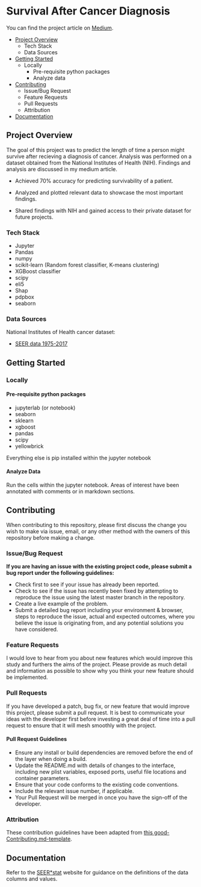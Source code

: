 # Survival After Cancer Diagnosis

You can find the project article on [Medium](https://medium.com/can-it-be-predicted/survival-after-cancer-diagnosis-eb17a8d82080).

- [Project Overview](#project-overview)
    - Tech Stack
    - Data Sources
- [Getting Started](#getting-started)
    - Locally
        - Pre-requisite python packages
        - Analyze data
- [Contributing](#contributing)
    - Issue/Bug Request
    - Feature Requests
    - Pull Requests
    - Attribution
- [Documentation](#documentation)

## Project Overview

The goal of this project was to predict the length of time a person might survive after recieving a diagnosis of cancer.
Analysis was performed on a dataset obtained from the National Institutes of Health (NIH). 
Findings and analysis are discussed in my medium article.

 - Achieved 70% accuracy for predicting survivability of a patient.

 - Analyzed and plotted relevant data to showcase the most important findings.

 - Shared findings with NIH and gained access to their private dataset for future projects.


### Tech Stack

- Jupyter
- Pandas
- numpy
- scikit-learn (Random forest classifier, K-means clustering) 
- XGBoost classifier 
- scipy
- eli5 
- Shap 
- pdpbox
- seaborn

### Data Sources

National Institutes of Health cancer dataset:
* [SEER data 1975-2017](https://seer.cancer.gov/data-software/documentation/seerstat/nov2019/)

## Getting Started

### Locally

#### Pre-requisite python packages

 - jupyterlab (or notebook)
 - seaborn
 - sklearn
 - xgboost
 - pandas
 - scipy
 - yellowbrick
 
Everything else is pip installed within the jupyter notebook

#### Analyze Data

Run the cells within the jupyter notebook. Areas of interest have been annotated with comments or in markdown sections.

## Contributing

When contributing to this repository, please first discuss the change you wish to make via issue, email, or any other method with the owners of this repository before making a change.

### Issue/Bug Request

 **If you are having an issue with the existing project code, please submit a bug report under the following guidelines:**
 - Check first to see if your issue has already been reported.
 - Check to see if the issue has recently been fixed by attempting to reproduce the issue using the latest master branch in the repository.
 - Create a live example of the problem.
 - Submit a detailed bug report including your environment & browser, steps to reproduce the issue, actual and expected outcomes,  where you believe the issue is originating from, and any potential solutions you have considered.

### Feature Requests

I would love to hear from you about new features which would improve this study and furthers the aims of the project. Please provide as much detail and information as possible to show why you think your new feature should be implemented.

### Pull Requests

If you have developed a patch, bug fix, or new feature that would improve this project, please submit a pull request. It is best to communicate your ideas with the developer first before investing a great deal of time into a pull request to ensure that it will mesh smoothly with the project.

#### Pull Request Guidelines

- Ensure any install or build dependencies are removed before the end of the layer when doing a build.
- Update the README.md with details of changes to the interface, including new plist variables, exposed ports, useful file locations and container parameters.
- Ensure that your code conforms to the existing code conventions.
- Include the relevant issue number, if applicable.
- Your Pull Request will be merged in once you have the sign-off of the developer.

### Attribution

These contribution guidelines have been adapted from [this good-Contributing.md-template](https://gist.github.com/PurpleBooth/b24679402957c63ec426).

## Documentation

Refer to the [SEER*stat](https://seer.cancer.gov/analysis/) website for guidance on the definitions of the data columns and values.

